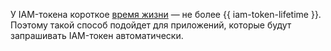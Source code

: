 У IAM-токена короткое [время жизни](../../iam/concepts/authorization/iam-token.md#lifetime) — не более  {{ iam-token-lifetime }}. Поэтому такой способ подойдет для приложений, которые будут запрашивать IAM-токен автоматически.